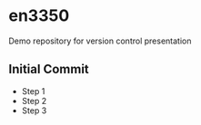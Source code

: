 # en3350

Demo repository for version control presentation

## Initial Commit
- Step 1
- Step 2 
- Step 3
